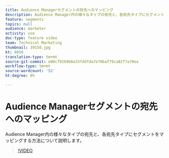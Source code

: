 ```yaml
---
title: Audience Managerセグメントの宛先へのマッピング
description: Audience Manager内の様々なタイプの宛先と、各宛先タイプにセグメントをマッピングする方法について説明します。
feature: segments
topics: null
audience: marketer
activity: use
doc-type: feature video
team: Technical Marketing
thumbnail: 39158.jpg
kt: 6056
translation-type: tm+mt
source-git-commit: e00cf9269b6e33fddfda7e70baf79ca82f7a70ea
workflow-type: tm+mt
source-wordcount: '52'
ht-degree: 0%

---
```



# Audience Managerセグメントの宛先へのマッピング

Audience Manager内の様々なタイプの宛先と、各宛先タイプにセグメントをマッピングする方法について説明します。

>[!VIDEO](https://video.tv.adobe.com/v/39158/?quality=12&learn=on)
